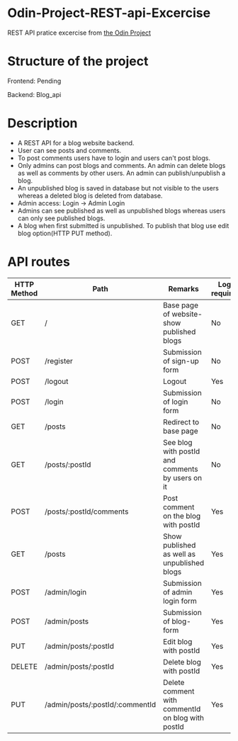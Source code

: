 # Odin-Project-REST-api-Excercise
REST API pratice excercise from [the Odin Project](https://www.theodinproject.com/courses/nodejs/lessons/blog-api)

# Structure of the project

Frontend: Pending

Backend: Blog_api

# Description
* A REST API for a blog website backend. 
* User can see posts and comments. 
* To post comments users have to login and users can't post blogs. 
* Only admins can post blogs and comments. An admin can delete blogs as well as comments by other users. An admin can publish/unpublish a blog.
* An unpublished blog is saved in database but not visible to the users whereas a deleted blog is deleted from database.
* Admin access: Login -> Admin Login
* Admins can see published as well as unpublished blogs whereas users can only see published blogs.
* A blog when first submitted is unpublished. To publish that blog use edit blog option(HTTP PUT method).

# API routes

| HTTP Method  | Path | Remarks  |  Login required?
| ------------- | ------------- | ------------- |  -------------
| GET  | /  | Base page of website-show published blogs  |  No  | 
| POST  | /register  | Submission of sign-up form  |  No  |
| POST  | /logout  | Logout  |  Yes  |
| POST  | /login  | Submission of login form  |  No  |
| GET | /posts  | Redirect to base page |  No  |
| GET  | /posts/:postId  | See blog with postId and comments by users on it  |  No  |
| POST  | /posts/:postId/comments | Post comment on the blog with postId  |  Yes  |
| GET  | /posts  | Show published as well as unpublished blogs  |  Yes  |
| POST | /admin/login  | Submission of admin login form  |  Yes  |
| POST  | /admin/posts  | Submission of blog-form  |  Yes  |
| PUT  | /admin/posts/:postId  | Edit blog with postId  |  Yes  |
| DELETE  | /admin/posts/:postId  | Delete blog with postId  |  Yes  |
| PUT  | /admin/posts/:postId/:commentId  | Delete comment with commentId on blog with postId  |  Yes  |

